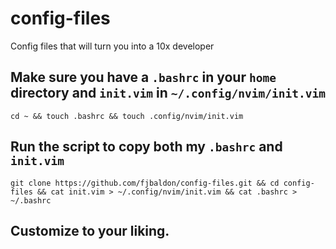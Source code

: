 # config-files
Config files that will turn you into a 10x developer


## Make sure you have a `.bashrc` in your `home` directory and `init.vim` in `~/.config/nvim/init.vim`
```
cd ~ && touch .bashrc && touch .config/nvim/init.vim
```

## Run the script to copy both my `.bashrc` and `init.vim`
```
git clone https://github.com/fjbaldon/config-files.git && cd config-files && cat init.vim > ~/.config/nvim/init.vim && cat .bashrc > ~/.bashrc
```
## Customize to your liking.
